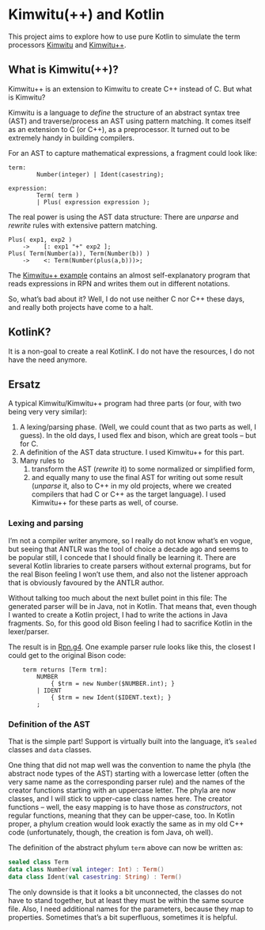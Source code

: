 # Kimwitu(++) and Kotlin

This project aims to explore how to use pure Kotlin to simulate the term processors
[Kimwitu](https://fmt.ewi.utwente.nl/tools/kimwitu/) and
[Kimwitu++](https://www2.informatik.hu-berlin.de/sam/kimwitu++/).

## What is Kimwitu(++)?

Kimwitu++ is an extension to Kimwitu to create C++ instead of C. But what is Kimwitu?

Kimwitu is a language to _define_ the structure of an abstract syntax tree (AST) and
traverse/process an AST using pattern matching. It comes itself as an extension to C
(or C++), as a preprocessor. It turned out to be extremely handy in building compilers.

For an AST to capture mathematical expressions, a fragment could look like:

    term:
            Number(integer) | Ident(casestring);
    
    expression:
            Term( term )
            | Plus( expression expression );

The real power is using the AST data structure: There are _unparse_ and _rewrite_ rules
with extensive pattern matching.

    Plus( exp1, exp2 )
        ->    [: exp1 "+" exp2 ];
    Plus( Term(Number(a)), Term(Number(b)) )
        ->    <: Term(Number(plus(a,b)))>;
            
The [Kimwitu++ example](https://www2.informatik.hu-berlin.de/sam/kimwitu++/example/)
contains an almost self-explanatory program that reads expressions in RPN and writes
them out in different notations.

So, what’s bad about it? Well, I do not use neither C nor C++ these days, and really
both projects have come to a halt.

## KotlinK?

It is a non-goal to create a real KotlinK. I do not have the resources, I do not have
the need anymore.

## Ersatz

A typical Kimwitu/Kimwitu++ program had three parts (or four, with two being very
very similar):

1. A lexing/parsing phase. (Well, we could count that as two parts as well, I guess).
   In the old days, I used flex and bison, which are great tools – but for C.
1. A definition of the AST data structure. I used Kimwitu++ for this part.
1. Many rules to
   1. transform the AST (_rewrite_ it) to some normalized or simplified form,
   1. and equally many to use the final AST for writing out some result (_unparse_ it,
   also to C++ in my old projects, where we created compilers that had C or C++ as the
   target language). I used Kimwitu++ for these parts as well, of course.

### Lexing and parsing

I’m not a compiler writer anymore, so I really do not know what’s en vogue, but seeing
that ANTLR was the tool of choice a decade ago and seems to be popular still, I concede
that I should finally be learning it. There are several Kotlin libraries to create
parsers without external programs, but for the real Bison feeling I won’t use them, and
also not the listener approach that is obviously favoured by the ANTLR author.

Without talking too much about the next bullet point in this file: The generated parser
will be in Java, not in Kotlin. That means that, even though I wanted to create a Kotlin
project, I had to write the actions in Java fragments. So, for this good old Bison
feeling I had to sacrifice Kotlin in the lexer/parser.

The result is in [Rpn.g4](file:src/main/antlr4/de/piefel/Rpn.g4). One example parser
rule looks like this, the closest I could get to the original Bison code:

```antlrv4
    term returns [Term trm]:
        NUMBER
            { $trm = new Number($NUMBER.int); }
        | IDENT
            { $trm = new Ident($IDENT.text); }
        ;
```

### Definition of the AST

That is the simple part! Support is virtually built into the language, it’s `sealed`
classes and `data` classes.

One thing that did not map well was the convention to name
the phyla (the abstract node types of the AST) starting with a lowercase letter (often
the very same name as the corresponding parser rule) and the names of the creator
functions starting with an uppercase letter. The phyla are now classes, and I will stick
to upper-case class names here. The creator functions – well, the easy mapping is to
have those as _constructors_, not regular functions, meaning that they can be upper-case,
too. In Kotlin proper, a phylum creation would look exactly the same as in my old C++
code (unfortunately, though, the creation is fom Java, oh well).

The definition of the abstract phylum `term` above can now be written as:
```kotlin
sealed class Term
data class Number(val integer: Int) : Term()
data class Ident(val casestring: String) : Term()
```

The only downside is that it looks a bit unconnected, the classes do not have to stand
together, but at least they must be within the same source file. Also, I need additional
names for the parameters, because they map to properties. Sometimes that’s a bit superfluous,
sometimes it is helpful.
